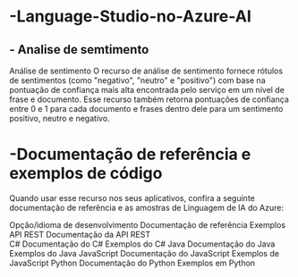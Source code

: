 # -Language-Studio-no-Azure-AI
## - Analise de semtimento

Análise de sentimento
O recurso de análise de sentimento fornece rótulos de sentimentos (como "negativo", "neutro" e "positivo") com base na pontuação de confiança mais alta encontrada pelo serviço em um nível de frase e documento. Esse recurso também retorna pontuações de confiança entre 0 e 1 para cada documento e frases dentro dele para um sentimento positivo, neutro e negativo.


# -Documentação de referência e exemplos de código
Quando usar esse recurso nos seus aplicativos, confira a seguinte documentação de referência e as amostras de Linguagem de IA do Azure:

Opção/idioma de desenvolvimento	Documentação de referência	Exemplos
API REST	Documentação da API REST	
C#	Documentação do C#	Exemplos do C#
Java	Documentação do Java	Exemplos do Java
JavaScript	Documentação do JavaScript	Exemplos de JavaScript
Python	Documentação do Python	Exemplos em Python
